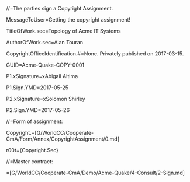 //=The parties sign a Copyright Assignment.

MessageToUser=Getting the copyright assignment!

TitleOfWork.sec=Topology of Acme IT Systems

AuthorOfWork.sec=Alan Touran

CopyrightOfficeIdentification.#=None.  Privately published on 2017-03-15.

GUID=Acme-Quake-COPY-0001

P1.xSignature=xAbigail Altima

P1.Sign.YMD=2017-05-25

P2.xSignature=xSolomon Shirley

P2.Sign.YMD=2017-05-26

//=Form of assignment:

Copyright.=[G/WorldCC/Cooperate-CmA/Form/Annex/CopyrightAssignment/0.md]

r00t={Copyright.Sec}

//=Master contract:

=[G/WorldCC/Cooperate-CmA/Demo/Acme-Quake/4-Consult/2-Sign.md]
